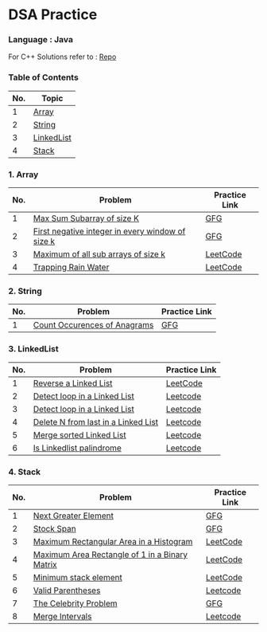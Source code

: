 # DSA Practice 

### Language : Java
For C++ Solutions refer to : [Repo](https://github.com/pr7prashant/dsa-practice)

### Table of Contents
| No. | Topic |
| --- | --------- |
|1  | [Array](#1-Array) | 
|2  | [String](#2-String) |
|3  | [LinkedList](#3-LinkedList) |
|4  | [Stack](#4-Stack) |


### 1. Array
| No. | Problem | Practice Link |
| --- | --------- | --------- |
|1  | [Max Sum Subarray of size K](https://github.com/akshayPendbhaje/DSA-Practice/blob/main/Array/MaxSubArrSizeK.java) | [GFG](https://practice.geeksforgeeks.org/problems/max-sum-subarray-of-size-k5313/1#) |
|2  | [First negative integer in every window of size k](https://github.com/akshayPendbhaje/DSA-Practice/blob/main/Array/FirstNegative.java) | [GFG](https://practice.geeksforgeeks.org/problems/first-negative-integer-in-every-window-of-size-k3345/1#) |
|3  | [Maximum of all sub arrays of size k](https://github.com/akshayPendbhaje/DSA-Practice/blob/main/Array/MaximumOfSubArrays.java) | [LeetCode](https://leetcode.com/problems/sliding-window-maximum/) |
|4  | [Trapping Rain Water](https://github.com/gopronooob/DSA-Practice/blob/main/Array/TrappingRainWater.java) | [LeetCode](https://leetcode.com/problems/trapping-rain-water/) |


### 2. String
| No. | Problem | Practice Link |
| --- | --------- | --------- |
|1  | [Count Occurences of Anagrams](https://github.com/akshayPendbhaje/DSA-Practice/blob/main/Array/AnagramOccure.java) | [GFG](https://practice.geeksforgeeks.org/problems/count-occurences-of-anagrams5839/1#) |


### 3. LinkedList
| No. | Problem | Practice Link |
| --- | --------- | --------- |
|1  | [Reverse a Linked List](https://github.com/gopronooob/DSA-Practice/blob/main/LinkedList/ReverseLinkedList.java) | [LeetCode](https://leetcode.com/problems/reverse-linked-list/) |
|2  | [Detect loop in a Linked List](https://github.com/gopronooob/DSA-Practice/blob/main/LinkedList/DetectLoop.java) | [Leetcode](https://leetcode.com/problems/linked-list-cycle/) |
|3  | [Detect loop in a Linked List](https://github.com/gopronooob/DSA-Practice/blob/main/LinkedList/DeleteNodeInLinkedList.java) | [Leetcode](https://leetcode.com/problems/delete-node-in-a-linked-list/) |
|4  | [Delete N from last in a Linked List](https://github.com/gopronooob/DSA-Practice/blob/main/LinkedList/DeleteNnodeFromLast.java) | [Leetcode](https://leetcode.com/problems/remove-nth-node-from-end-of-list/) |
|5  | [Merge sorted Linked List](https://github.com/gopronooob/DSA-Practice/blob/main/LinkedList/MergeSortedLinkedList.java) | [Leetcode](https://leetcode.com/problems/merge-two-sorted-lists/) |
|6  | [Is Linkedlist palindrome](https://github.com/gopronooob/DSA-Practice/blob/main/LinkedList/PalindromeLinkedList.java) | [Leetcode](https://leetcode.com/problems/palindrome-linked-list/) |


### 4. Stack
| No. | Problem | Practice Link |
| --- | --------- | --------- |
|1  | [Next Greater Element](https://github.com/gopronooob/DSA-Practice/blob/main/Stack/NextGreaterElement.java) | [GFG](https://practice.geeksforgeeks.org/problems/next-larger-element-1587115620/1#) |
|2  | [Stock Span](https://github.com/gopronooob/DSA-Practice/blob/main/Stack/StockSpan.java) | [GFG](https://practice.geeksforgeeks.org/problems/stock-span-problem-1587115621/1#) |
|3  | [Maximum Rectangular Area in a Histogram](https://github.com/gopronooob/DSA-Practice/blob/main/Stack/MaxAreaHistogram.java) | [LeetCode](https://leetcode.com/problems/largest-rectangle-in-histogram/) |
|4  | [Maximum Area Rectangle of 1 in a Binary Matrix](https://github.com/gopronooob/DSA-Practice/blob/main/Stack/MaxAreaRectInBinaryMatrix.java) | [LeetCode](https://leetcode.com/problems/maximal-rectangle/) |
|5  | [Minimum stack element ](https://github.com/gopronooob/DSA-Practice/blob/main/Stack/MinElementStack.java) | [LeetCode](https://leetcode.com/problems/min-stack/) |
|6  | [Valid Parentheses](https://github.com/gopronooob/DSA-Practice/blob/main/Stack/ValidParanthese.java) | [Leetcode](https://leetcode.com/problems/valid-parentheses/) |
|7  | [The Celebrity Problem](https://github.com/gopronooob/DSA-Practice/blob/main/Stack/CelebrityProblem.java) | [GFG](https://practice.geeksforgeeks.org/problems/the-celebrity-problem/1) |
|8  | [Merge Intervals](https://github.com/gopronooob/DSA-Practice/blob/main/Stack/MergeInterval.java) | [Leetcode](https://leetcode.com/problems/merge-intervals/) |
 
